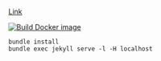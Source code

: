 [Link](https://vpalmisano.github.io)

[![Build Docker image](https://github.com/vpalmisano/vpalmisano.github.com/actions/workflows/jekyll.yml/badge.svg)](https://github.com/vpalmisano/vpalmisano.github.com/actions/workflows/jekyll.yml)

```shell
bundle install
bundle exec jekyll serve -l -H localhost
```
